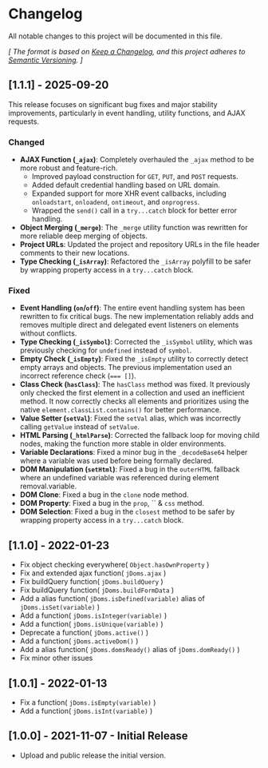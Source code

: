 # Changelog

All notable changes to this project will be documented in this file.

_\[ The format is based on [Keep a Changelog](https://keepachangelog.com/en/1.0.0/),
and this project adheres to [Semantic Versioning](https://semver.org/spec/v2.0.0.html). \]_


## [1.1.1] - 2025-09-20

This release focuses on significant bug fixes and major stability improvements, particularly in event handling, utility functions, and AJAX requests.

### Changed

-   **AJAX Function (`_ajax`)**: Completely overhauled the `_ajax` method to be more robust and feature-rich.
    -   Improved payload construction for `GET`, `PUT`, and `POST` requests.
    -   Added default credential handling based on URL domain.
    -   Expanded support for more XHR event callbacks, including `onloadstart`, `onloadend`, `ontimeout`, and `onprogress`.
    -   Wrapped the `send()` call in a `try...catch` block for better error handling.
-   **Object Merging (`_merge`)**: The `_merge` utility function was rewritten for more reliable deep merging of objects.
-   **Project URLs**: Updated the project and repository URLs in the file header comments to their new locations.
-   **Type Checking (`_isArray`)**: Refactored the `_isArray` polyfill to be safer by wrapping property access in a `try...catch` block.

### Fixed

-   **Event Handling (`on`/`off`)**: The entire event handling system has been rewritten to fix critical bugs. The new implementation reliably adds and removes multiple direct and delegated event listeners on elements without conflicts.
-   **Type Checking (`_isSymbol`)**: Corrected the `_isSymbol` utility, which was previously checking for `undefined` instead of `symbol`.
-   **Empty Check (`_isEmpty`)**: Fixed the `_isEmpty` utility to correctly detect empty arrays and objects. The previous implementation used an incorrect reference check (`=== []`).
-   **Class Check (`hasClass`)**: The `hasClass` method was fixed. It previously only checked the first element in a collection and used an inefficient method. It now correctly checks all elements and prioritizes using the native `element.classList.contains()` for better performance.
-   **Value Setter (`setVal`)**: Fixed the `setVal` alias, which was incorrectly calling `getValue` instead of `setValue`.
-   **HTML Parsing (`_htmlParse`)**: Corrected the fallback loop for moving child nodes, making the function more stable in older environments.
-   **Variable Declarations**: Fixed a minor bug in the `_decodeBase64` helper where a variable was used before being formally declared.
-   **DOM Manipulation (`setHtml`)**: Fixed a bug in the `outerHTML` fallback where an undefined variable was referenced during element removal.variable.
-   **DOM Clone**: Fixed a bug in the `clone` node method.
-   **DOM Property**: Fixed a bug in the `prop`, `` & `css` method.
-   **DOM Selection**: Fixed a bug in the `closest` method to be safer by wrapping property access in a `try...catch` block.


## [1.1.0] - 2022-01-23

* Fix object checking everywhere( `Object.hasOwnProperty` )
* Fix and extended ajax function( `jDoms.ajax` )
* Fix buildQuery function( `jDoms.buildQuery` )
* Fix buildQuery function( `jDoms.buildFormData` )
* Add a alias function( `jDoms.isDefined(variable)` alias of `jDoms.isSet(variable)` )
* Add a function( `jDoms.isInteger(variable)` )
* Add a function( `jDoms.isUnique(variable)` )
* Deprecate a function( `jDoms.active()` )
* Add a function( `jDoms.activeDom()` )
* Add a alias function( `jDoms.domsReady()` alias of `jDoms.domReady()` )
* Fix minor other issues


## [1.0.1] - 2022-01-13

* Fix a function( `jDoms.isEmpty(variable)` )
* Add a function( `jDoms.isInt(variable)` )


## [1.0.0] - 2021-11-07 - Initial Release

* Upload and public release the initial version.
